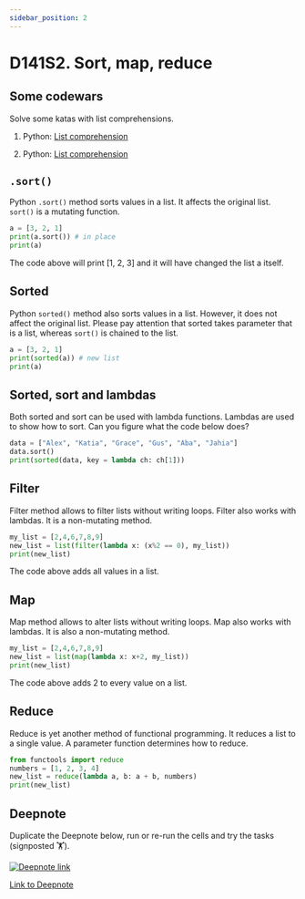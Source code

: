 ```yaml
---
sidebar_position: 2
---
```


# D141S2. Sort, map, reduce

## Some codewars

Solve some katas with list comprehensions.

1. Python: [List comprehension](https://www.codewars.com/kata/57a083a57cb1f31db7000028/python)

2. Python: [List comprehension](https://www.codewars.com/kata/53dbd5315a3c69eed20002dd/python)

## `.sort()`

Python `.sort()` method sorts values in a list. It affects the original list. `sort()` is a mutating function.

```python
a = [3, 2, 1]
print(a.sort()) # in place
print(a)
```

The code above will print [1, 2, 3] and it will have changed the list a itself.

## Sorted

Python `sorted()` method also sorts values in a list. However, it does not affect the original list. Please pay attention that sorted takes parameter that is a list, whereas `sort()` is chained to the list.

```python
a = [3, 2, 1]
print(sorted(a)) # new list
print(a)
```

## Sorted, sort and lambdas

Both sorted and sort can be used with lambda functions. Lambdas are used to show how to sort. Can you figure what the code below does?

```python
data = ["Alex", "Katia", "Grace", "Gus", "Aba", "Jahia"]
data.sort()
print(sorted(data, key = lambda ch: ch[1]))
```

## Filter

Filter method allows to filter lists without writing loops. Filter also works with lambdas. It is a non-mutating method.

```python
my_list = [2,4,6,7,8,9]
new_list = list(filter(lambda x: (x%2 == 0), my_list))
print(new_list)
```

The code above adds all values in a list.

## Map

Map method allows to alter lists without writing loops. Map also works with lambdas. It is also a non-mutating method.

```python
my_list = [2,4,6,7,8,9]
new_list = list(map(lambda x: x+2, my_list))
print(new_list)
```

The code above adds 2 to every value on a list.

## Reduce

Reduce is yet another method of functional programming. It reduces a list to a single value. A parameter function determines how to reduce.

```python
from functools import reduce
numbers = [1, 2, 3, 4]
new_list = reduce(lambda a, b: a + b, numbers)
print(new_list)
```

## Deepnote

Duplicate the Deepnote below, run or re-run the cells and try the tasks (signposted 🏋️).

[<img
    src="/img/icons/deepnote-logo.svg"
    alt="Deepnote link"
/>](https://deepnote.com/project/sort-filter-jySr8QqxQRekZMHMAqgbBw/%2Fnotebook.ipynb)

[Link to Deepnote](https://deepnote.com/project/sort-filter-jySr8QqxQRekZMHMAqgbBw/%2Fnotebook.ipynb)